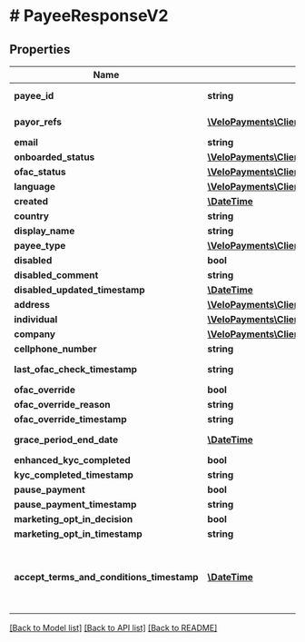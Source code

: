 # # PayeeResponseV2

## Properties

Name | Type | Description | Notes
------------ | ------------- | ------------- | -------------
**payee_id** | **string** |  | [optional] [readonly]
**payor_refs** | [**\VeloPayments\Client\Model\PayeePayorRefV2[]**](PayeePayorRefV2.md) |  | [optional] [readonly]
**email** | **string** |  | [optional]
**onboarded_status** | [**\VeloPayments\Client\Model\OnboardedStatus2**](OnboardedStatus2.md) |  | [optional]
**ofac_status** | [**\VeloPayments\Client\Model\OfacStatus2**](OfacStatus2.md) |  | [optional]
**language** | [**\VeloPayments\Client\Model\Language2**](Language2.md) |  | [optional]
**created** | [**\DateTime**](\DateTime.md) |  | [optional]
**country** | **string** |  | [optional]
**display_name** | **string** |  | [optional]
**payee_type** | [**\VeloPayments\Client\Model\PayeeType**](PayeeType.md) |  | [optional]
**disabled** | **bool** |  | [optional]
**disabled_comment** | **string** |  | [optional]
**disabled_updated_timestamp** | [**\DateTime**](\DateTime.md) |  | [optional]
**address** | [**\VeloPayments\Client\Model\PayeeAddress2**](PayeeAddress2.md) |  | [optional]
**individual** | [**\VeloPayments\Client\Model\Individual**](Individual.md) |  | [optional]
**company** | [**\VeloPayments\Client\Model\Company**](Company.md) |  | [optional]
**cellphone_number** | **string** |  | [optional]
**last_ofac_check_timestamp** | **string** |  | [optional] [readonly]
**ofac_override** | **bool** |  | [optional]
**ofac_override_reason** | **string** |  | [optional]
**ofac_override_timestamp** | **string** |  | [optional]
**grace_period_end_date** | [**\DateTime**](\DateTime.md) |  | [optional] [readonly]
**enhanced_kyc_completed** | **bool** |  | [optional]
**kyc_completed_timestamp** | **string** |  | [optional]
**pause_payment** | **bool** |  | [optional]
**pause_payment_timestamp** | **string** |  | [optional]
**marketing_opt_in_decision** | **bool** |  | [optional]
**marketing_opt_in_timestamp** | **string** |  | [optional]
**accept_terms_and_conditions_timestamp** | [**\DateTime**](\DateTime.md) | The timestamp when the payee last accepted T&amp;Cs | [optional] [readonly]

[[Back to Model list]](../../README.md#models) [[Back to API list]](../../README.md#endpoints) [[Back to README]](../../README.md)

